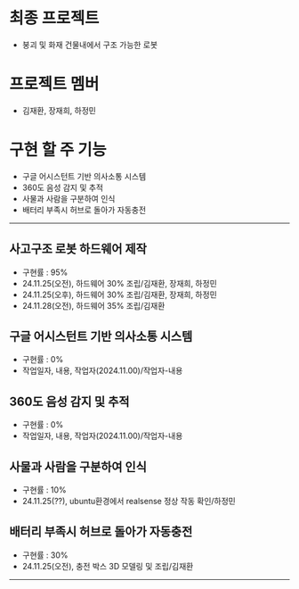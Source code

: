 # 최종 프로젝트
- 붕괴 및 화재 건물내에서 구조 가능한 로봇
# 프로젝트 멤버
- 김재환, 장재희, 하정민
# 구현 할 주 기능
- 구글 어시스턴트 기반 의사소통 시스템
- 360도 음성 감지 및 추적
- 사물과 사람을 구분하여 인식
- 배터리 부족시 허브로 돌아가 자동충전
<hr/>

## 사고구조 로봇 하드웨어 제작
- 구현률 : 95%
- 24.11.25(오전), 하드웨어 30% 조립/김재환, 장재희, 하정민
- 24.11.25(오후), 하드웨어 30% 조립/김재환, 장재희, 하정민
- 24.11.28(오전), 하드웨어 35% 조립/김재환
## 구글 어시스턴트 기반 의사소통 시스템
- 구현률 : 0%
- 작업일자, 내용, 작업자(2024.11.00)/작업자-내용
## 360도 음성 감지 및 추적
- 구현률 : 0%
- 작업일자, 내용, 작업자(2024.11.00)/작업자-내용
## 사물과 사람을 구분하여 인식
- 구현률 : 10%
- 24.11.25(??), ubuntu환경에서 realsense 정상 작동 확인/하정민
## 배터리 부족시 허브로 돌아가 자동충전
- 구현률 : 30%
- 24.11.25(오전), 충전 박스 3D 모델링 및 조립/김재환
<hr/>

